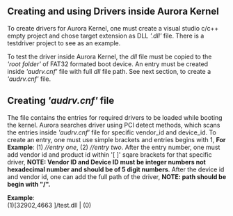 ## Creating and using Drivers inside Aurora Kernel
To create drivers for Aurora Kernel, one must create a visual studio c/c++ empty project and chose target extension as DLL _'.dll'_ file. There is a testdriver project to see as an example.

To test the driver inside Aurora Kernel, the _dll_ file must be copied to the _'root folder'_ of FAT32 formated boot device. An entry must be created inside _'audrv.cnf'_ file with full _dll_ file path. See next section, to create a _'audrv.cnf'_ file.

## __Creating _'audrv.cnf'_ file__
The file contains the entries for required drivers to be loaded while booting the kernel. Aurora searches driver using PCI detect methods, which scans the entries inside _'audrv.cnf'_ file for specific vendor_id and device_id. To create an entry, one must use simple brackets and entries begins with 1, __For Example__: (1) _//entry one_, (2) _//entry two_. 
After the entry number, one must add vendor id and product id within '[ ]' sqare brackets for that specific driver, __NOTE: Vendor ID and Device ID must be integer numbers not hexadecimal number and should be of 5 digit numbers__. After the device id and vendor id, one can add the full path of the driver, __NOTE: path should be begin with "/".__

__Example__: <br>
(1)[32902,4663 ]/test.dll  |
(0)



